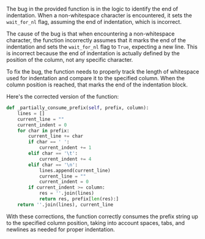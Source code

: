 The bug in the provided function is in the logic to identify the end of indentation. When a non-whitespace character is encountered, it sets the `wait_for_nl` flag, assuming the end of indentation, which is incorrect.

The cause of the bug is that when encountering a non-whitespace character, the function incorrectly assumes that it marks the end of the indentation and sets the `wait_for_nl` flag to `True`, expecting a new line. This is incorrect because the end of indentation is actually defined by the position of the column, not any specific character.

To fix the bug, the function needs to properly track the length of whitespace used for indentation and compare it to the specified column. When the column position is reached, that marks the end of the indentation block.

Here's the corrected version of the function:

```python
def _partially_consume_prefix(self, prefix, column):
    lines = []
    current_line = ""
    current_indent = 0
    for char in prefix:
        current_line += char
        if char == ' ':
            current_indent += 1
        elif char == '\t':
            current_indent += 4
        elif char == '\n':
            lines.append(current_line)
            current_line = ""
            current_indent = 0
        if current_indent >= column:
            res = ''.join(lines)
            return res, prefix[len(res):]
    return ''.join(lines), current_line
```

With these corrections, the function correctly consumes the prefix string up to the specified column position, taking into account spaces, tabs, and newlines as needed for proper indentation.